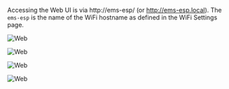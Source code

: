 Accessing the Web UI is via http://ems-esp/ (or http://ems-esp.local). The `ems-esp` is the name of the WiFi hostname as defined in the WiFi Settings page.

![Web](_media/web_status.PNG)

![Web](_media/web_devices.PNG)

![Web](_media/web_settings.PNG)

![Web](_media/web_mqtt.PNG)
